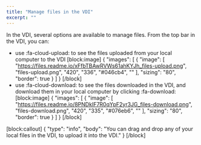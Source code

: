 ```yaml
---
title: "Manage files in the VDI"
excerpt: ""
---
```

In the VDI, several options are available to manage files.
From the top bar in the VDI, you can:

* use :fa-cloud-upload: to see the files uploaded from your local computer to the VDI
[block:image]
{
  "images": [
    {
      "image": [
        "https://files.readme.io/xFfbTBAwRVWs61ahKYJh_files-upload.png",
        "files-upload.png",
        "420",
        "336",
        "#046cb4",
        ""
      ],
      "sizing": "80",
      "border": true
    }
  ]
}
[/block]
* use :fa-cloud-download: to see the files downloaded in the VDI, and download them in your local computer by clicking :fa-download:
[block:image]
{
  "images": [
    {
      "image": [
        "https://files.readme.io/8PNDkIF7R0qYpF2yr3JG_files-download.png",
        "files-download.png",
        "420",
        "335",
        "#076eb6",
        ""
      ],
      "sizing": "80",
      "border": true
    }
  ]
}
[/block]

[block:callout]
{
  "type": "info",
  "body": "You can drag and drop any of your local files in the VDI, to upload it into the VDI."
}
[/block]

